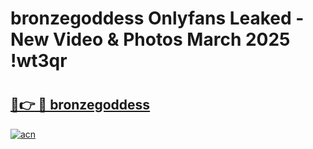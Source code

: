 # bronzegoddess Onlyfans Leaked - New Video & Photos March 2025 !wt3qr

# <h2><a href="https://1zrv6i.iuczelnia.edu.pl?title=bronzegoddess&ref=wt3qr">🔗👉 🔴 bronzegoddess</a></h2>

[![acn](https://github.com/user-attachments/assets/0f9c940e-d8b0-45ae-aac7-cd30a18b3e1c)](https://1zrv6i.iuczelnia.edu.pl?title=bronzegoddess&ref=wt3qr)

